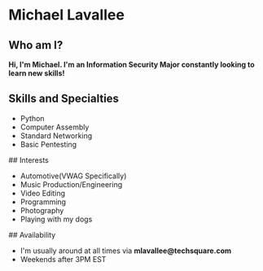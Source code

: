 # Michael Lavallee

## Who am I?
**Hi, I'm Michael. I'm an Information Security Major constantly looking to learn new skills!**

## Skills and Specialties
<ul>
  <li>Python</li>
  <li>Computer Assembly</li>
  <li>Standard Networking</li>
  <li>Basic Pentesting</li>
</ul>
## Interests
<ul>
  <li>Automotive(VWAG Specifically)</li>
  <li>Music Production/Engineering</li>
  <li>Video Editing</li>
  <li>Programming</li>
  <li>Photography</li>
  <li>Playing with my dogs</li>
</ul>
## Availability
<ul>
  <li>I'm usually around at all times via <strong>mlavallee@techsquare.com</strong></li>
  <li>Weekends after 3PM EST</li>
</ul> 


